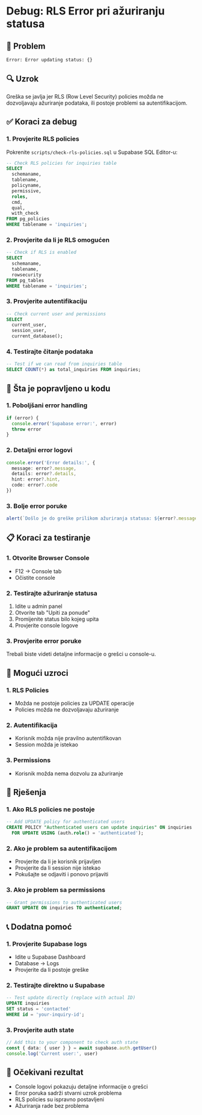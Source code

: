 # Debug: RLS Error pri ažuriranju statusa

## 🚨 Problem
```
Error: Error updating status: {}
```

## 🔍 Uzrok
Greška se javlja jer RLS (Row Level Security) policies možda ne dozvoljavaju ažuriranje podataka, ili postoje problemi sa autentifikacijom.

## ✅ Koraci za debug

### 1. **Provjerite RLS policies**
Pokrenite `scripts/check-rls-policies.sql` u Supabase SQL Editor-u:

```sql
-- Check RLS policies for inquiries table
SELECT 
  schemaname,
  tablename,
  policyname,
  permissive,
  roles,
  cmd,
  qual,
  with_check
FROM pg_policies 
WHERE tablename = 'inquiries';
```

### 2. **Provjerite da li je RLS omogućen**
```sql
-- Check if RLS is enabled
SELECT 
  schemaname,
  tablename,
  rowsecurity
FROM pg_tables 
WHERE tablename = 'inquiries';
```

### 3. **Provjerite autentifikaciju**
```sql
-- Check current user and permissions
SELECT 
  current_user,
  session_user,
  current_database();
```

### 4. **Testirajte čitanje podataka**
```sql
-- Test if we can read from inquiries table
SELECT COUNT(*) as total_inquiries FROM inquiries;
```

## 🔧 Šta je popravljeno u kodu

### 1. **Poboljšani error handling**
```typescript
if (error) {
  console.error('Supabase error:', error)
  throw error
}
```

### 2. **Detaljni error logovi**
```typescript
console.error('Error details:', {
  message: error?.message,
  details: error?.details,
  hint: error?.hint,
  code: error?.code
})
```

### 3. **Bolje error poruke**
```typescript
alert(`Došlo je do greške prilikom ažuriranja statusa: ${error?.message || 'Nepoznata greška'}`)
```

## 📋 Koraci za testiranje

### 1. **Otvorite Browser Console**
- F12 → Console tab
- Očistite console

### 2. **Testirajte ažuriranje statusa**
1. Idite u admin panel
2. Otvorite tab "Upiti za ponude"
3. Promijenite status bilo kojeg upita
4. Provjerite console logove

### 3. **Provjerite error poruke**
Trebali biste videti detaljne informacije o grešci u console-u.

## 🚨 Mogući uzroci

### 1. **RLS Policies**
- Možda ne postoje policies za UPDATE operacije
- Policies možda ne dozvoljavaju ažuriranje

### 2. **Autentifikacija**
- Korisnik možda nije pravilno autentifikovan
- Session možda je istekao

### 3. **Permissions**
- Korisnik možda nema dozvolu za ažuriranje

## 🔧 Rješenja

### 1. **Ako RLS policies ne postoje**
```sql
-- Add UPDATE policy for authenticated users
CREATE POLICY "Authenticated users can update inquiries" ON inquiries
  FOR UPDATE USING (auth.role() = 'authenticated');
```

### 2. **Ako je problem sa autentifikacijom**
- Provjerite da li je korisnik prijavljen
- Provjerite da li session nije istekao
- Pokušajte se odjaviti i ponovo prijaviti

### 3. **Ako je problem sa permissions**
```sql
-- Grant permissions to authenticated users
GRANT UPDATE ON inquiries TO authenticated;
```

## 📞 Dodatna pomoć

### 1. **Provjerite Supabase logs**
- Idite u Supabase Dashboard
- Database → Logs
- Provjerite da li postoje greške

### 2. **Testirajte direktno u Supabase**
```sql
-- Test update directly (replace with actual ID)
UPDATE inquiries 
SET status = 'contacted'
WHERE id = 'your-inquiry-id';
```

### 3. **Provjerite auth state**
```typescript
// Add this to your component to check auth state
const { data: { user } } = await supabase.auth.getUser()
console.log('Current user:', user)
```

## 🎯 Očekivani rezultat

- Console logovi pokazuju detaljne informacije o grešci
- Error poruka sadrži stvarni uzrok problema
- RLS policies su ispravno postavljeni
- Ažuriranja rade bez problema 